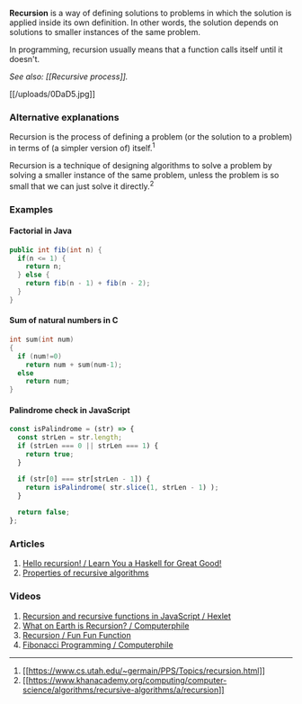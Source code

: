 **Recursion** is a way of defining solutions to problems in which the solution is applied inside its own definition. In other words, the solution depends on solutions to smaller instances of the same problem.

In programming, recursion usually means that a function calls itself until it doesn't.

_See also: [[Recursive process]]._

[[/uploads/0DaD5.jpg]]

### Alternative explanations
Recursion is the process of defining a problem (or the solution to a problem) in terms of (a simpler version of) itself.<sup>1</sup>

Recursion is a technique of designing algorithms to solve a problem by solving a smaller instance of the same problem, unless the problem is so small that we can just solve it directly.<sup>2</sup>

### Examples

#### Factorial in Java

```java
public int fib(int n) {
  if(n <= 1) {
    return n;
  } else {
    return fib(n - 1) + fib(n - 2);
  }
}
```

#### Sum of natural numbers in C

```c
int sum(int num)
{
  if (num!=0)
    return num + sum(num-1);
  else
    return num;
}
```

#### Palindrome check in JavaScript

```javascript
const isPalindrome = (str) => {
  const strLen = str.length;
  if (strLen === 0 || strLen === 1) {
    return true;
  }

  if (str[0] === str[strLen - 1]) {
    return isPalindrome( str.slice(1, strLen - 1) );
  }
  
  return false;
};
```

### Articles

1. [Hello recursion! / Learn You a Haskell for Great Good!](http://learnyouahaskell.com/recursion)
2. [Properties of recursive algorithms](https://www.khanacademy.org/computing/computer-science/algorithms/recursive-algorithms/a/properties-of-recursive-algorithms)

### Videos

1. [Recursion and recursive functions in JavaScript / Hexlet](https://www.youtube.com/watch?v=vLhHyGTkjCs)
2. [What on Earth is Recursion? / Computerphile](https://www.youtube.com/watch?v=Mv9NEXX1VHc)
3. [Recursion / Fun Fun Function](https://www.youtube.com/watch?v=k7-N8R0-KY4)
4. [Fibonacci Programming / Computerphile](https://www.youtube.com/watch?v=7t_pTlH9HwA)


---
1. [[https://www.cs.utah.edu/~germain/PPS/Topics/recursion.html]]
2. [[https://www.khanacademy.org/computing/computer-science/algorithms/recursive-algorithms/a/recursion]]
